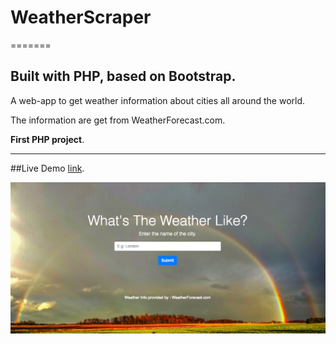 # WeatherScraper
=======

## Built with PHP, based on Bootstrap.

A web-app to get weather information about cities all around the world.

The information are get from WeatherForecast.com.

**First PHP project**.

---


##Live Demo [link](https://www.manuel-inhertz.com/projects/weather-scraper).

![Image](screenshot.png)
